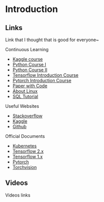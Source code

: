 # Introduction

## Links
Link that I thought that is good for everyone~

Continuous Learning
- [Kaggle course](https://www.kaggle.com/learn)
- [Python Course I](https://www.coursera.org/learn/learn-to-program)
- [Python Course II](https://www.coursera.org/learn/program-code)
- [Tensorflow Introduction Course]()
- [Pytorch Introduction Course](https://pytorch.org/tutorials/beginner/basics/intro.html)
- [Paper with Code](https://paperswithcode.com/)
- [About Linux](http://linux.vbird.org/)
- [SQL Tutorial](https://www.w3schools.com/sql/)

Useful Websites
- [Stackoverflow](https://stackoverflow.com/)
- [Kaggle](https://www.kaggle.com/)
- [Github](https://github.com/)

Official Documents
- [Kubernetes](https://kubernetes.io/docs/home/)
- [Tensorflow 2.x](https://www.tensorflow.org/api_docs/python/tf)
- [Tensorflow 1.x](https://www.tensorflow.org/versions/r1.15/api_docs/python/tf)
- [Pytorch](https://pytorch.org/docs/stable/index.html)
- [Torchvision](https://pytorch.org/vision/stable/index.html)



## Videos
Videos links


